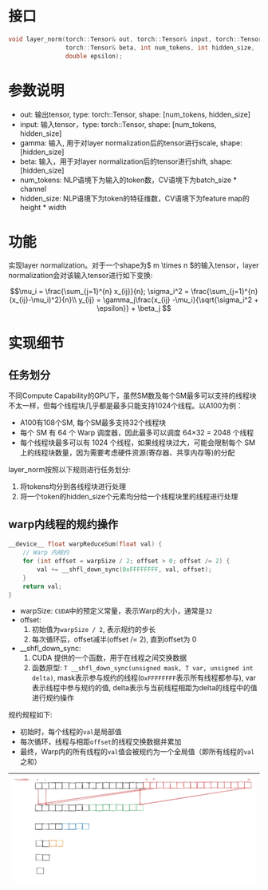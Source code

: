 # 接口

```c
void layer_norm(torch::Tensor& out, torch::Tensor& input, torch::Tensor& gamma,
                torch::Tensor& beta, int num_tokens, int hidden_size,
                double epsilon);
```

# 参数说明

- out: 输出tensor, type: torch::Tensor, shape: [num_tokens, hidden_size]
- input: 输入tensor，type: torch::Tensor, shape: [num_tokens, hidden_size]
- gamma: 输入, 用于对layer normalization后的tensor进行scale, shape: [hidden_size]
- beta: 输入，用于对layer normalization后的tensor进行shift, shape: [hidden_size]
- num_tokens: NLP语境下为输入的token数，CV语境下为batch_size * channel
- hidden_size: NLP语境下为token的特征维数，CV语境下为feature map的height * width

# 功能

实现layer normalization。对于一个shape为$ m \times n $的输入tensor，layer normalization会对该输入tensor进行如下变换:

$$\mu_i = \frac{\sum_{j=1}^{n} x_{ij}}{n}; \sigma_i^2 = \frac{\sum_{j=1}^{n}(x_{ij}-\mu_i)^2}{n}\\
y_{ij} = \gamma_j\frac{x_{ij} -\mu_i}{\sqrt{\sigma_i^2 + \epsilon}} + \beta_j $$

# 实现细节

## 任务划分

不同Compute Capability的GPU下，虽然SM数及每个SM最多可以支持的线程块不太一样，但每个线程块几乎都是最多只能支持1024个线程。以A100为例：

- A100有108个SM, 每个SM最多支持32个线程块
- 每个 SM 有 64 个 Warp 调度器，因此最多可以调度 64×32 = 2048 个线程
- 每个线程块最多可以有 1024 个线程，如果线程块过大，可能会限制每个 SM 上的线程块数量，因为需要考虑硬件资源(寄存器、共享内存等)的分配

layer_norm按照以下规则进行任务划分:

1. 将tokens均分到各线程块进行处理
2. 将一个token的hidden_size个元素均分给一个线程块里的线程进行处理

## warp内线程的规约操作

```c
__device__ float warpReduceSum(float val) {
    // Warp 内规约
    for (int offset = warpSize / 2; offset > 0; offset /= 2) {
        val += __shfl_down_sync(0xFFFFFFFF, val, offset);
    }
    return val;
}
```

- warpSize: `CUDA`中的预定义常量，表示Warp的大小，通常是`32`
- offset:
    1. 初始值为`warpSize / 2`, 表示规约的步长
    2. 每次循环后，offset减半(offset /= 2), 直到offset为 0
- __shfl_down_sync:
    1. CUDA 提供的一个函数，用于在线程之间交换数据
    2. 函数原型: `T __shfl_down_sync(unsigned mask, T var, unsigned int delta)`, mask表示参与规约的线程(`OxFFFFFFFF`表示所有线程都参与), var表示线程中参与规约的值, delta表示与当前线程相距为delta的线程中的值进行规约操作

规约规程如下:
- 初始时，每个线程的`val`是局部值
- 每次循环，线程与相距`offset`的线程交换数据并累加
- 最终，Warp内的所有线程的`val`值会被规约为一个全局值（即所有线程的`val`之和）

|![一个warp的线程做规约操作的算法示意图](../figures/warp_reduction.png)|
|:---------------------------------------------------------------:|